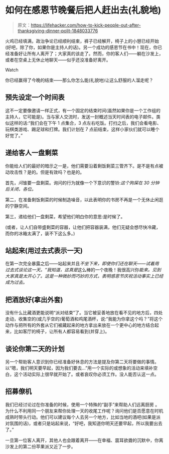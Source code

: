 # 如何在感恩节晚餐后把人赶出去(礼貌地)

> 原文：<https://lifehacker.com/how-to-kick-people-out-after-thanksgiving-dinner-polit-1848033776>

火鸡已经填满，政治争论已经顺利结束，裤子已经解开，椅子上的小憩已经开始(好吧，除了你，如果你是主持人的话)。另一个成功的感恩节在书中！现在，你已经准备好让所有人离开了；大家真的该走了。然而，你的客人们——躺在沙发上，或者在空桌上无休止地聊天——似乎还没准备好离开。

Watch

你已经赢得了今晚的结束——那么你怎么能(礼貌地)让这么舒服的人溜走呢？

## 预先设定一个时间表

这不一定要像邀请一样正式，有一个固定的结束时间(虽然如果你是一个工作组的主持人，它可能是)。当与家人交流时，发送一封概述当天时间表的电子邮件。类似这样的话:“我们会在下午 1 点集合，3 点左右吃饭。打扫之后，我们会看电影、玩棋类游戏、踢足球和打牌。我们计划在 7 点前结束，这样小家伙们就可以睡个好觉了。”

## 递给客人一盘剩菜

你能给人们的最好的暗示之一是，他们需要沿着剩饭剩菜三管齐下。是不是有点被动攻击性？是的。但是有效吗？也是的。

首先，*问*谁要一盘剩菜。询问的行为就像一个下意识的警铃:*这个狗屎在* *30 分钟后关闭，各位。*

第二，在准备剩饭剩菜的时候制造噪音，以此表明你的书房不再是一个无休止闲逛的宁静空间。

第三，递给他们一盘剩菜，希望他们明白你的意思:是时候了。

(或者，让人们自带盛剩菜的容器，让他们把容器装满，他们无疑会想尽快冷藏，而你的冰箱太满了，装不下这么多。)

## 站起来(用过去式表示一天)

在第一次完全暴露之后——站起来并且*不坐下来，*即使你们还在聊天——试着用过去式谈论这一天。“我知道，这*真是*这么棒的一个夜晚！我很高兴你*能来。见到大家真是太开心了。这是一种微妙而巧妙的方式，表明感恩节庆祝活动事实上已经成为过去。*

## 把酒放好(拿出外套)

没有什么比藏酒更能说明“派对结束”了。当它被妥善地放在看不见的地方后，四处走动，收集空的(或几乎空的)葡萄酒和鸡尾酒杯，说:“我能为你拿这个吗？”将这个动作与把所有的外套从它们被藏起来的地方拿出来放在一个更中心的地方结合起来，比如客厅的椅子，让所有人都容易看到(并穿上)。

## 谈论你第二天的计划

另一个帮助客人意识到你已经准备好休息的方法是提及你第二天将要做的事情。以“嗯，我们明天要早起，因为我们要去…”用一个实际的或想象的活动来填补空白，这个活动实际上很早就开始了。或者哀叹你必须工作。没人能否认这一点。

## 招募僚机

我们已经讨论过在你准备的时候，使用一个特殊的“副手”来帮助人们远离厨房 。为什么不利用同一个朋友来帮你处理一天的收尾工作呢？询问他们是否愿意在时机成熟时带头行动。他们可以建议每个人去另一个地方，比如当地的酒吧(如果是派对氛围的话)，或者只是站起来说，“好吧，我知道你明天还要早起，所以我要出去了。”

一旦第一位客人离开，其他人也会跟着离开——在幸福、震耳欲聋的沉默中，你离沙发上的第二份苹果派又近了一步。
